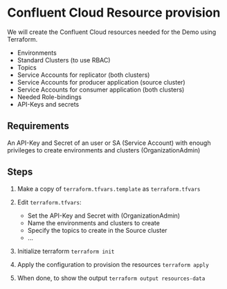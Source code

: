# Confluent Cloud Resource provision

We will create the Confluent Cloud resources needed for the Demo using Terraform.

- Environments
- Standard Clusters (to use RBAC)
- Topics
- Service Accounts for replicator (both clusters)
- Service Accounts for producer application (source cluster)
- Service Accounts for consumer application (both clusters)
- Needed Role-bindings
- API-Keys and secrets

## Requirements

An API-Key and Secret of an user or SA (Service Account) with enough privileges to create environments and clusters (OrganizationAdmin)

## Steps

1. Make a copy of `terraform.tfvars.template` as `terraform.tfvars`
2. Edit `terraform.tfvars`:
   - Set the API-Key and Secret with (OrganizationAdmin)
   - Name the environments and clusters to create
   - Specify the topics to create in the Source cluster
   - ...

3. Initialize terraform `terraform init`
4. Apply the configuration to provision the resources `terraform apply`
5. When done, to show the output `terraform output resources-data`

